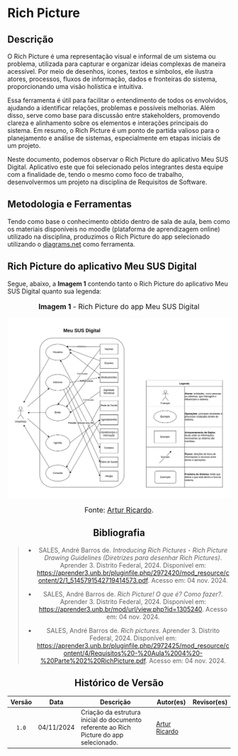 # Rich Picture

## Descrição

O Rich Picture é uma representação visual e informal de um sistema ou problema, utilizada para capturar e organizar ideias complexas de maneira acessível. Por meio de desenhos, ícones, textos e símbolos, ele ilustra atores, processos, fluxos de informação, dados e fronteiras do sistema, proporcionando uma visão holística e intuitiva.

Essa ferramenta é útil para facilitar o entendimento de todos os envolvidos, ajudando a identificar relações, problemas e possíveis melhorias. Além disso, serve como base para discussão entre stakeholders, promovendo clareza e alinhamento sobre os elementos e interações principais do sistema. Em resumo, o Rich Picture é um ponto de partida valioso para o planejamento e análise de sistemas, especialmente em etapas iniciais de um projeto.

Neste documento, podemos observar o Rich Picture do aplicativo Meu SUS Digital. Aplicativo este que foi selecionado pelos integrantes desta equipe com a finalidade de, tendo o mesmo como foco de trabalho, desenvolvermos um projeto na disciplina de Requisitos de Software.

## Metodologia e Ferramentas

Tendo como base o conhecimento obtido dentro de sala de aula, bem como os materiais disponíveis no moodle (plataforma de aprendizagem online) utilizado na disciplina, produzimos o Rich Picture do app selecionado utilizando o [diagrams.net](https://app.diagrams.net/) como ferramenta.

## Rich Picture do aplicativo Meu SUS Digital

Segue, abaixo, a **Imagem 1** contendo tanto o Rich Picture do aplicativo Meu SUS Digital quanto sua legenda:

<div align="center">
<font size="3"><p style="text-align: center"><b>Imagem 1</b> - Rich Picture do app Meu SUS Digital</p></font>

<img src="https://github.com/Requisitos-de-Software/2024.2-Grupo04/blob/main/docs/imagens/rich-picture-meu-sus-digital.jpg?raw=true">

<font size="3"><p style="text-align: center">Fonte: [Artur Ricardo](https://github.com/algorithmorphic).</p></font>



## Bibliografia

> - SALES, André Barros de. _Introducing Rich Pictures - Rich Picture Drawing Guidelines (Diretrizes para desenhar Rich Pictures)_. Aprender 3. Distrito Federal, 2024. Disponível em: <https://aprender3.unb.br/pluginfile.php/2972420/mod_resource/content/2/1_5145791542719414573.pdf>. Acesso em: 04 nov. 2024.
>
> - SALES, André Barros de. _Rich Picture! O que é? Como fazer?_. Aprender 3. Distrito Federal, 2024. Disponível em: <https://aprender3.unb.br/mod/url/view.php?id=1305240>. Acesso em: 04 nov. 2024.
>
> - SALES, André Barros de. _Rich pictures_. Aprender 3. Distrito Federal, 2024. Disponível em: <https://aprender3.unb.br/pluginfile.php/2972425/mod_resource/content/4/Requisitos%20-%20Aula%2004%20-%20Parte%202%20RichPicture.pdf>. Acesso em: 04 nov. 2024.

## Histórico de Versão

| Versão  | Data       | Descrição | Autor(es) | Revisor(es) |
| :-----: | :--------: | --------- | --------- | ----------- |
| `1.0`   | 04/11/2024 | Criação da estrutura inicial do documento referente ao Rich Picture do app selecionado. | [Artur Ricardo](https://github.com/algorithmorphic) |